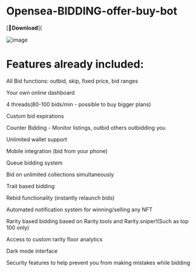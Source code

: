 # Opensea-BlDDlNG-offer-buy-bot

[📁𝐃𝗼𝐰𝐧𝐥𝐨𝐚𝗱](


![image](https://github.com/ezzycreative1/Opensea-BlDDlNG-bot/assets/7662922/a5c46139-9720-4174-8182-2b0859b57bd9)


# Features already included:

All Bid functions: outbid, skip, fixed price, bid ranges

Your own online dashboard

4 threads(80-100 bids/min - possible to buy bigger plans)

Custom bid expirations

Counter Bidding - Monitor listings, outbid others outbidding you

Unlimited wallet support

Mobile integration (bid from your phone)

Queue bidding system

Bid on unlimited collections simultaneously

Trait based bidding

Rebid functionality (instantly relaunch bids)

Automated notification system for winning/selling any NFT

Rarity based bidding based on Rarity.tools and Rarity.sniper!(Such as top 100 only)

Access to custom rarity floor analytics

Dark mode interface

Security features to help prevent you from making mistakes while bidding


